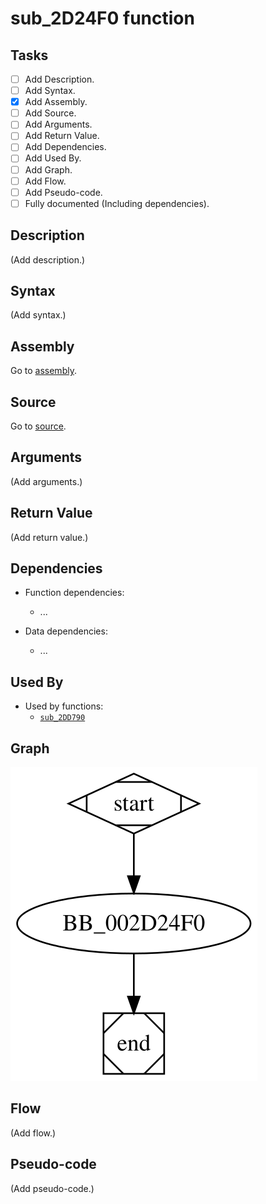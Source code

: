 # sub_2D24F0 function

## Tasks

- [ ] Add Description.
- [ ] Add Syntax.
- [X] Add Assembly.
- [ ] Add Source.
- [ ] Add Arguments.
- [ ] Add Return Value.
- [ ] Add Dependencies.
- [ ] Add Used By.
- [ ] Add Graph.
- [ ] Add Flow.
- [ ] Add Pseudo-code.
- [ ] Fully documented (Including dependencies).

## Description

(Add description.)

## Syntax

(Add syntax.)

## Assembly

Go to [assembly](../asm/sub_2D24F0.asm).

## Source

Go to [source](../cc/sub_2D24F0.cc).

## Arguments

(Add arguments.)

## Return Value

(Add return value.)

## Dependencies

* Function dependencies:
  * ...


* Data dependencies:
  * ...

## Used By

* Used by functions:
  * [`sub_2DD790`](sub_2DD790.md)

## Graph

![sub_2D24F0 Graph](../svg/sub_2D24F0.svg "sub_2D24F0 Graph")

## Flow

(Add flow.)

## Pseudo-code

(Add pseudo-code.)
